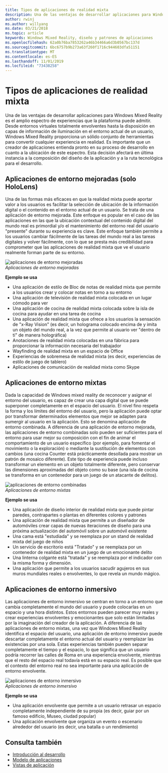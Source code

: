 ```yaml
---
title: Tipos de aplicaciones de realidad mixta
description: Una de las ventajas de desarrollar aplicaciones para Windows Mixed Reality es que hay un amplio abanico de experiencias que la plataforma puede admitir desde entornos virtuales completamente definados para obtener una capa de información en el entorno actual de un usuario.
author: rwinj
ms.author: willyang
ms.date: 03/21/2018
ms.topic: article
keywords: Windows Mixed Reality, diseño y patrones de aplicaciones
ms.openlocfilehash: 62a0b76ba7853262a46b34466a6d3b0567bc137d
ms.sourcegitcommit: 6bc6757b9b273a63f260f1716c944603dfa51151
ms.translationtype: MT
ms.contentlocale: es-ES
ms.lasthandoff: 11/01/2019
ms.locfileid: "73438258"
---
```

# <a name="types-of-mixed-reality-apps"></a>Tipos de aplicaciones de realidad mixta

Una de las ventajas de desarrollar aplicaciones para Windows Mixed Reality es el amplio espectro de experiencias que la plataforma puede admitir. Desde entornos virtuales totalmente envolventes hasta la disposición en capas de información de iluminación en el entorno actual de un usuario, Windows Mixed Reality proporciona un sólido conjunto de herramientas para convertir cualquier experiencia en realidad. Es importante que un creador de aplicaciones entienda pronto en su proceso de desarrollo en cuanto a la ubicación de este espectro. Esta decisión afectará en última instancia a la composición del diseño de la aplicación y a la ruta tecnológica para el desarrollo.

## <a name="enhanced-environment-apps-hololens-only"></a>Aplicaciones de entorno mejoradas (solo HoloLens)

Una de las formas más eficaces en que la realidad mixta puede aportar valor a los usuarios es facilitar la selección de ubicación de la información digital o el contenido en el entorno actual de un usuario. Se trata de una aplicación de entorno mejorada. Este enfoque es popular en el caso de las aplicaciones en las que la ubicación contextual del contenido digital del mundo real es primordial y/o el mantenimiento del entorno real del usuario "presente" durante su experiencia es clave. Este enfoque también permite a los usuarios cambiar fácilmente de las tareas del mundo real a las tareas digitales y volver fácilmente, con lo que se presta más credibilidad para comprometer que las aplicaciones de realidad mixta que ve el usuario realmente forman parte de su entorno.

![aplicaciones de entorno mejoradas](images/enhancedenvironmentapps-640px.jpg)<br>
*Aplicaciones de entorno mejoradas*

**Ejemplo se usa**
* Una aplicación de estilo de Bloc de notas de realidad mixta que permite a los usuarios crear y colocar notas en torno a su entorno
* Una aplicación de televisión de realidad mixta colocada en un lugar cómodo para ver
* Una aplicación de cocina de realidad mixta colocada sobre la isla de cocina para ayudar en una tarea de cocina
* Una aplicación de realidad mixta que ofrece a los usuarios la sensación de "x-Ray Vision" (es decir, un holograma colocado encima de y imita un objeto del mundo real, a la vez que permite al usuario ver "dentro de ti" de manera holográfica)
* Anotaciones de realidad mixta colocadas en una fábrica para proporcionar la información necesaria del trabajador
* Wayfinding de realidad mixta en un espacio de Office
* Experiencias de sobremesa de realidad mixta (es decir, experiencias de estilo de juego de tablero)
* Aplicaciones de comunicación de realidad mixta como Skype

## <a name="blended-environment-apps"></a>Aplicaciones de entorno mixtas

Dada la capacidad de Windows mixed reality de reconocer y asignar el entorno del usuario, es capaz de crear una capa digital que se puede superponer completamente en el espacio del usuario. El nivel fino respeta la forma y los límites del entorno del usuario, pero la aplicación puede optar por transformar determinados elementos que mejor se adapten para sumergir al usuario en la aplicación. Esto se denomina aplicación de entorno combinada. A diferencia de una aplicación de entorno mejorada, las aplicaciones de entorno combinadas solo pueden ser suficientes para el entorno para usar mejor su composición con el fin de animar el comportamiento de un usuario específico (por ejemplo, para fomentar el movimiento o la exploración) o mediante la sustitución de elementos con cambios (una cocina Counter está prácticamente desollada para mostrar un patrón de mosaico diferente). Este tipo de experiencia puede incluso transformar un elemento en un objeto totalmente diferente, pero conservar las dimensiones aproximadas del objeto como su base (una isla de cocina se transforma en un contenedor para un juego de un atacante de delitos).

![aplicaciones de entorno combinadas](images/blendedenvironmentapps-640px.jpg)<br>
*Aplicaciones de entorno mixtas*

**Ejemplo se usa**
* Una aplicación de diseño interior de realidad mixta que puede pintar paredes, contrapartes o plantas en diferentes colores y patrones
* Una aplicación de realidad mixta que permite a un diseñador de automóviles crear capas de nuevas iteraciones de diseño para una próxima actualización del automóvil sobre un automóvil existente
* Una cama está "estudiada" y se reemplaza por un stand de realidad mixta del juego de niños
* Un servicio de escritorio está "Tratado" y se reemplaza por un contenedor de realidad mixta en un juego de un emocionante delito
* Una linterna colgante está "tratada" y se reemplaza por el indicador con la misma forma y dimensión.
* Una aplicación que permite a los usuarios sacudir agujeros en sus muros mundiales reales o envolventes, lo que revela un mundo mágico.

## <a name="immersive-environment-apps"></a>Aplicaciones de entorno inmersivo

Las aplicaciones de entorno inmersivo se centran en torno a un entorno que cambia completamente el mundo del usuario y puede colocarlas en un espacio y una hora distintos. Estos entornos pueden parecer muy reales y crear experiencias envolventes y emocionantes que solo están limitadas por la imaginación del creador de la aplicación. A diferencia de las aplicaciones de entorno mixtas, una vez que Windows Mixed Reality identifica el espacio del usuario, una aplicación de entorno inmersivo puede descartar completamente el entorno actual del usuario y reemplazar las existencias por una sola. Estas experiencias también pueden separar completamente el tiempo y el espacio, lo que significa que un usuario podría recorrer las calles de Roma en una experiencia envolvente, mientras que el resto del espacio real todavía está en su espacio real. Es posible que el contexto del entorno real no sea importante para una aplicación de entorno envolvente.

![aplicaciones de entorno inmersivo](images/windows-mixed-reality-640px.jpg)<br>
*Aplicaciones de entorno inmersivo*

**Ejemplo se usa**
* Una aplicación envolvente que permite a un usuario retrasar un espacio completamente independiente de su propia (es decir, guiar por un famoso edificio, Museo, ciudad popular)
* Una aplicación envolvente que organiza un evento o escenario alrededor del usuario (es decir, una batalla o un rendimiento)

## <a name="see-also"></a>Consulta también
* [Introducción al desarrollo](development.md)
* [Modelo de aplicaciones](app-model.md)
* [Vistas de aplicación](app-views.md)
